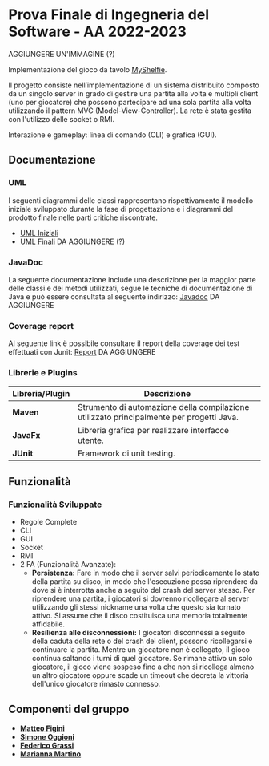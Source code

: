 # Prova Finale di Ingegneria del Software - AA 2022-2023

AGGIUNGERE UN'IMMAGINE (?)

Implementazione del gioco da tavolo [MyShelfie](http://www.craniocreations.it/prodotto/my-shelfie/).

Il progetto consiste nell’implementazione di un sistema distribuito composto da un singolo server in grado di gestire una partita alla volta e multipli client (uno per giocatore) che possono partecipare ad una sola partita alla volta utilizzando il pattern MVC (Model-View-Controller).
La rete è stata gestita con l'utilizzo delle socket o RMI.

Interazione e gameplay: linea di comando (CLI) e grafica (GUI).

## Documentazione

### UML
I seguenti diagrammi delle classi rappresentano rispettivamente il modello iniziale sviluppato durante la fase di progettazione e i diagrammi del prodotto finale nelle parti critiche riscontrate.
- [UML Iniziali](https://github.com/matteo-figini/ing-sw-2023-figini-martino-oggioni-grassi/blob/main/deliverables/Class%20Diagram/uml_model_initial.png)
- [UML Finali]() DA AGGIUNGERE (?)

### JavaDoc
La seguente documentazione include una descrizione per la maggior parte delle classi e dei metodi utilizzati, segue le tecniche di documentazione di Java e può essere consultata al seguente indirizzo:
[Javadoc]() DA AGGIUNGERE

### Coverage report
Al seguente link è possibile consultare il report della coverage dei test effettuati con Junit: 
[Report]() DA AGGIUNGERE

### Librerie e Plugins
|Libreria/Plugin|Descrizione|
|---------------|-----------|
|__Maven__|Strumento di automazione della compilazione utilizzato principalmente per progetti Java.|
|__JavaFx__|Libreria grafica per realizzare interfacce utente.|
|__JUnit__|Framework di unit testing.|

## Funzionalità
### Funzionalità Sviluppate
- Regole Complete
- CLI
- GUI
- Socket
- RMI
- 2 FA (Funzionalità Avanzate):
    - __Persistenza:__ Fare in modo che il server salvi periodicamente lo stato della partita su disco, in modo
che l'esecuzione possa riprendere da dove si è interrotta anche a seguito del crash del server stesso.
Per riprendere una partita, i giocatori si dovrenno ricollegare al server utilizzando gli stessi nickname
una volta che questo sia tornato attivo. Si assume che il disco costituisca una memoria totalmente
affidabile.
    - __Resilienza alle disconnessioni:__ I giocatori disconnessi a seguito della caduta della rete o del crash
del client, possono ricollegarsi e continuare la partita. Mentre un giocatore non è collegato, il gioco
continua saltando i turni di quel giocatore. Se rimane attivo un solo giocatore, il gioco viene sospeso
fino a che non si ricollega almeno un altro giocatore oppure scade un timeout che decreta la vittoria
dell'unico giocatore rimasto connesso.

## Componenti del gruppo
- [__Matteo Figini__](https://github.com/matteofigini)
- [__Simone Oggioni__](https://github.com/Simone-Oggioni21)
- [__Federico Grassi__](https://github.com/Fede-g01)
- [__Marianna Martino__](https://github.com/mariannamartino)

